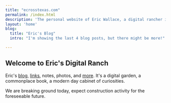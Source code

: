 ```yaml
---
title: "ecrosstexas.com"
permalink: /index.html
description: 'The personal website of Eric Wallace, a digital rancher in Plano, Texas.'
layout: 'home'
blog:
  title: "Eric's Blog"
  intro: "I'm showing the last 4 blog posts, but there might be more!"

---
```


## Welcome to Eric's Digital Ranch

Eric's [blog](/blog/), [links](/links/), notes, photos, and [more](/sitemap/). It's a digital garden, a commonplace book, a modern day cabinet of curiosities.

We are breaking ground today, expect construction activity for the foreseeable future.